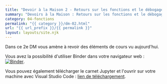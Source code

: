 ```yaml
---
title: "Devoir à la Maison 2 - Retours sur les fonctions et le débogage"
summary: "Devoirs à la Maison : Retours sur les fonctions et le débogage."
category: 04-fonctions
permalink: "{{ category }}/dm-02.html"
url: "{{ url_prefix }}/{{ permalink }}"
layout: layouts/site.njk
---
```


Dans ce 2e DM vous amène à revoir des éléments de cours vu aujourd'hui.

Vous avez la possibilité d'utiliser Binder dans votre navigateur web : <a href="https://mybinder.org/v2/gh/loic-yvonnet/algo-appliquee/master?filepath=cours%2F04-fonctions%2Fhomework-02.ipynb"><img class="inline" src="https://mybinder.org/badge_logo.svg" alt="Binder"></a>.

Vous pouvez également télécharger le carnet Jupyter et l'ouvrir sur votre machine avec Visual Studio Code : [lien de téléchargement](https://github.com/loic-yvonnet/algo-appliquee/raw/master/cours/04-fonctions/homework-02.ipynb).